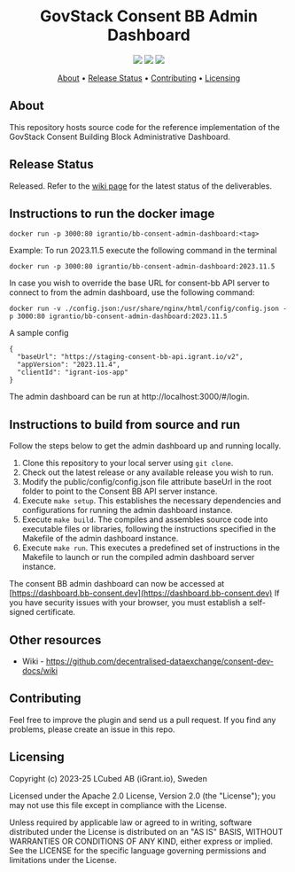 <h1 align="center">
    GovStack Consent BB Admin Dashboard
</h1>

<p align="center">
    <a href="/../../commits/" title="Last Commit"><img src="https://img.shields.io/github/last-commit/decentralised-dataexchange/bb-consent-admin-dashboard?style=flat"></a>
    <a href="/../../issues" title="Open Issues"><img src="https://img.shields.io/github/issues/decentralised-dataexchange/bb-consent-admin-dashboard?style=flat"></a>
    <a href="./LICENSE" title="License"><img src="https://img.shields.io/badge/License-Apache%202.0-yellowgreen?style=flat"></a>
</p>

<p align="center">
  <a href="#about">About</a> •
  <a href="#release-status">Release Status</a> •
  <a href="#contributing">Contributing</a> •
  <a href="#licensing">Licensing</a>
</p>

## About

This repository hosts source code for the reference implementation of the GovStack Consent Building Block Administrative Dashboard.

## Release Status

Released. Refer to the [wiki page](https://github.com/decentralised-dataexchange/bb-consent-docs/wiki/wps-and-deliverables) for the latest status of the deliverables.

## Instructions to run the docker image

`docker run -p 3000:80 igrantio/bb-consent-admin-dashboard:<tag>`

Example: To run 2023.11.5 execute the following command in the terminal 

`docker run -p 3000:80 igrantio/bb-consent-admin-dashboard:2023.11.5`

In case you wish to override the base URL for consent-bb API server to connect to from the admin dashboard, use the following command:

`docker run -v ./config.json:/usr/share/nginx/html/config/config.json -p 3000:80 igrantio/bb-consent-admin-dashboard:2023.11.5`

A sample config 

```
{
  "baseUrl": "https://staging-consent-bb-api.igrant.io/v2",
  "appVersion": "2023.11.4",
  "clientId": "igrant-ios-app"
}
```

The admin dashboard can be run at http://localhost:3000/#/login.

## Instructions to build from source and run

Follow the steps below to get the admin dashboard up and running locally.

1. Clone this repository to your local server using `git clone`.
2. Check out the latest release or any available release you wish to run.
3. Modify the public/config/config.json file attribute baseUrl in the root folder to point to the Consent BB API server instance.
4. Execute `make setup`. This establishes the necessary dependencies and configurations for running the admin dashboard instance.
5. Execute `make build`. The compiles and assembles source code into executable files or libraries, following the instructions specified in the Makefile of the admin dashboard instance.
6. Execute `make run`.  This executes a predefined set of instructions in the  Makefile to launch or run the compiled admin dashboard server instance.

The consent BB admin dashboard can now be accessed at [https://dashboard.bb-consent.dev](https://dashboard.bb-consent.dev) If you have security issues with your browser, you must establish a self-signed certificate.

## Other resources

* Wiki - https://github.com/decentralised-dataexchange/consent-dev-docs/wiki

## Contributing

Feel free to improve the plugin and send us a pull request. If you find any problems, please create an issue in this repo.

## Licensing
Copyright (c) 2023-25 LCubed AB (iGrant.io), Sweden

Licensed under the Apache 2.0 License, Version 2.0 (the "License"); you may not use this file except in compliance with the License.

Unless required by applicable law or agreed to in writing, software distributed under the License is distributed on an "AS IS" BASIS, WITHOUT WARRANTIES OR CONDITIONS OF ANY KIND, either express or implied. See the LICENSE for the specific language governing permissions and limitations under the License.
